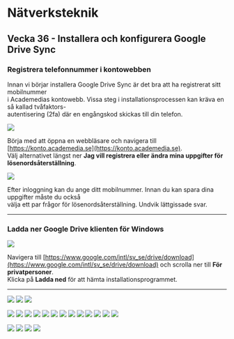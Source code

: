 # Nätverksteknik


## Vecka 36 - Installera och konfigurera Google Drive Sync


### Registrera telefonnummer i kontowebben

Innan vi börjar installera Google Drive Sync är det bra att ha registrerat sitt mobilnummer  
i Academedias kontowebb. Vissa steg i installationsprocessen kan kräva en så kallad tvåfaktors-  
autentisering (2fa) där en engångskod skickas till din telefon.  
  
  
  ![](media/kontowebben_00_settings.png)
  
  
Börja med att öppna en webbläsare och navigera till [https://konto.academedia.se](https://konto.academedia.se).  
Välj alternativet längst ner **Jag vill registrera eller ändra mina uppgifter för lösenordsåterställning**.
  
  
  ![](media/kontowebben_01_register.png)
  
  
Efter inloggning kan du ange ditt mobilnummer. Innan du kan spara dina uppgifter måste du också  
välja ett par frågor för lösenordsåterställning. Undvik lättgissade svar.

---

### Ladda ner Google Drive klienten för Windows

![](media/download_00.png)

Navigera till [https://www.google.com/intl/sv_se/drive/download](https://www.google.com/intl/sv_se/drive/download) och scrolla ner till
**För privatpersoner**.  
Klicka på **Ladda ned** för att hämta installationsprogrammet.

---

![](media/gaccount_00_choose_account.png)
![](media/gaccount_01_grant_access.png)
![](media/gaccount_02_success.png)

![](media/gupdate_00_install.png)
![](media/gupdate_01_install.png)
![](media/gupdate_02_trayicon.png)
![](media/gupdate_03_splash.png)
![](media/gupdate_04_signon.png)
![](media/gupdate_05_choose_folder_start.png)
![](media/gupdate_06_select_folder.png)
![](media/gupdate_07_added_folder.png)
![](media/gupdate_08_drivesync_splash.png)
![](media/gupdate_09_drive_sync_disable.png)
![](media/gupdate_10_tray.png)
![](media/gupdate_11_settings.png)
![](media/gupdate_12_sync_activity.png)

![](media/drive_00_my_device.png)
![](media/drive_01_sharing.png)
![](media/drive_02_sharinguser.png)
![](media/drive_03_sharinguser_submit.png)
